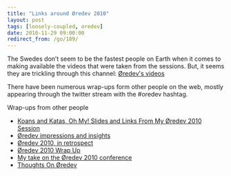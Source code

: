 ```yaml
---
title: "Links around Øredev 2010"
layout: post
tags: [loosely-coupled, oredev]
date: 2010-11-29 09:00:00
redirect_from: /go/189/
---
```


The Swedes don’t seem to be the fastest people on Earth when it comes to making available the videos that were taken from the sessions. But, it seems they are trickling through this channel: [Øredev's videos](http://vimeo.com/user2649908/videos)

There have been numerous wrap-ups form other people on the web, mostly appearing through the twitter stream with the #oredev hashtag.

Wrap-ups from other people

*   [Koans and Katas, Oh My! Slides and Links From My Øredev 2010 Session](http://blog.coryfoy.com/2010/11/koans-and-katas-oh-my-slides-and-links-from-my-%C3%B8redev-2010-session/)
*   [Øredev impressions and insights](http://joelabrahamsson.com/entry/oredev-impressions-and-insights)  <li>[Øredev 2010, in retrospect](http://www.diversify.se/blogg/?p=220)  <li>[Øredev 2010 Wrap Up](http://drunkenpm.blogspot.com/2010/11/redev-wrap-up-someone-should-give.html)  <li>[My take on the Øredev 2010 conference](http://elegantcode.com/2010/11/17/my-take-on-the-redev-2010-conference/)  <li>[Thoughts On Øredev](http://www.thekua.com/atwork/2010/11/thoughts-on-%c3%b8redev/)